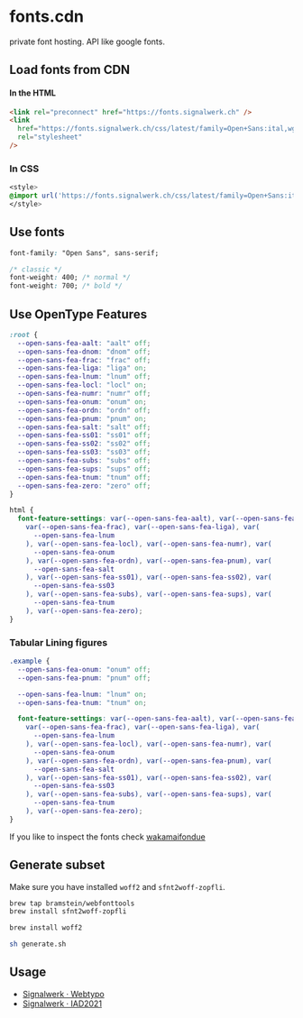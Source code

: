 # fonts.cdn

private font hosting. API like google fonts.

## Load fonts from CDN

#### In the HTML

```html
<link rel="preconnect" href="https://fonts.signalwerk.ch" />
<link
  href="https://fonts.signalwerk.ch/css/latest/family=Open+Sans:ital,wght@0,300..800;1,300..800.css"
  rel="stylesheet"
/>
```

### In CSS

```css
<style>
@import url('https://fonts.signalwerk.ch/css/latest/family=Open+Sans:ital,wght@0,300..800;1,300..800.css');
</style>
```

## Use fonts

```css
font-family: "Open Sans", sans-serif;

/* classic */
font-weight: 400; /* normal */
font-weight: 700; /* bold */
```

## Use OpenType Features

```css
:root {
  --open-sans-fea-aalt: "aalt" off;
  --open-sans-fea-dnom: "dnom" off;
  --open-sans-fea-frac: "frac" off;
  --open-sans-fea-liga: "liga" on;
  --open-sans-fea-lnum: "lnum" off;
  --open-sans-fea-locl: "locl" on;
  --open-sans-fea-numr: "numr" off;
  --open-sans-fea-onum: "onum" on;
  --open-sans-fea-ordn: "ordn" off;
  --open-sans-fea-pnum: "pnum" on;
  --open-sans-fea-salt: "salt" off;
  --open-sans-fea-ss01: "ss01" off;
  --open-sans-fea-ss02: "ss02" off;
  --open-sans-fea-ss03: "ss03" off;
  --open-sans-fea-subs: "subs" off;
  --open-sans-fea-sups: "sups" off;
  --open-sans-fea-tnum: "tnum" off;
  --open-sans-fea-zero: "zero" off;
}

html {
  font-feature-settings: var(--open-sans-fea-aalt), var(--open-sans-fea-dnom),
    var(--open-sans-fea-frac), var(--open-sans-fea-liga), var(
      --open-sans-fea-lnum
    ), var(--open-sans-fea-locl), var(--open-sans-fea-numr), var(
      --open-sans-fea-onum
    ), var(--open-sans-fea-ordn), var(--open-sans-fea-pnum), var(
      --open-sans-fea-salt
    ), var(--open-sans-fea-ss01), var(--open-sans-fea-ss02), var(
      --open-sans-fea-ss03
    ), var(--open-sans-fea-subs), var(--open-sans-fea-sups), var(
      --open-sans-fea-tnum
    ), var(--open-sans-fea-zero);
}
```

### Tabular Lining figures

```css
.example {
  --open-sans-fea-onum: "onum" off;
  --open-sans-fea-pnum: "pnum" off;

  --open-sans-fea-lnum: "lnum" on;
  --open-sans-fea-tnum: "tnum" on;

  font-feature-settings: var(--open-sans-fea-aalt), var(--open-sans-fea-dnom),
    var(--open-sans-fea-frac), var(--open-sans-fea-liga), var(
      --open-sans-fea-lnum
    ), var(--open-sans-fea-locl), var(--open-sans-fea-numr), var(
      --open-sans-fea-onum
    ), var(--open-sans-fea-ordn), var(--open-sans-fea-pnum), var(
      --open-sans-fea-salt
    ), var(--open-sans-fea-ss01), var(--open-sans-fea-ss02), var(
      --open-sans-fea-ss03
    ), var(--open-sans-fea-subs), var(--open-sans-fea-sups), var(
      --open-sans-fea-tnum
    ), var(--open-sans-fea-zero);
}
```

If you like to inspect the fonts check [wakamaifondue](https://wakamaifondue.com/)

## Generate subset

Make sure you have installed `woff2` and `sfnt2woff-zopfli`.

```sh
brew tap bramstein/webfonttools
brew install sfnt2woff-zopfli

brew install woff2
```

```sh
sh generate.sh
```

## Usage
* [Signalwerk · Webtypo](https://webtypo.signalwerk.ch/)
* [Signalwerk · IAD2021](https://iad2021.signalwerk.ch/)